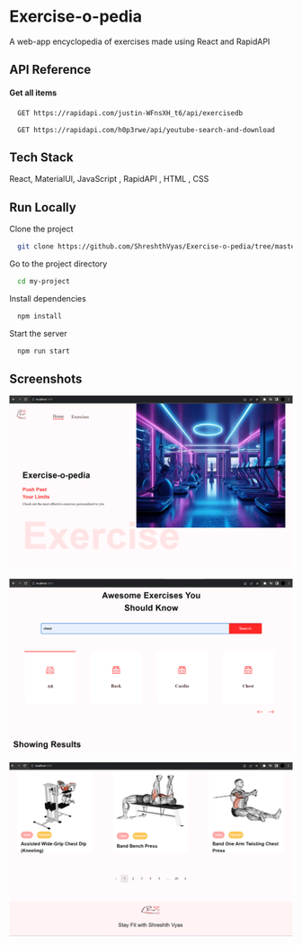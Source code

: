 
# Exercise-o-pedia

A web-app encyclopedia of exercises made using React and RapidAPI


## API Reference

#### Get all items

```http
  GET https://rapidapi.com/justin-WFnsXH_t6/api/exercisedb
```


```http
  GET https://rapidapi.com/h0p3rwe/api/youtube-search-and-download
```




## Tech Stack
 React, MaterialUI, JavaScript , RapidAPI , HTML , CSS




## Run Locally

Clone the project

```bash
  git clone https://github.com/ShreshthVyas/Exercise-o-pedia/tree/master
```

Go to the project directory

```bash
  cd my-project
```

Install dependencies

```bash
  npm install
```

Start the server

```bash
  npm run start
```


## Screenshots

![Landing Page](https://github.com/ShreshthVyas/Exercise-o-pedia/blob/master/src/Screenshot%202023-09-21%20124836.png?raw=true)

![Search and Horizontal Bar](https://github.com/ShreshthVyas/Exercise-o-pedia/blob/master/src/Screenshot%202023-09-21%20124927.png?raw=true)

![Search Results and Footer](https://github.com/ShreshthVyas/Exercise-o-pedia/blob/master/src/Screenshot%202023-09-21%20125010.png?raw=true)





